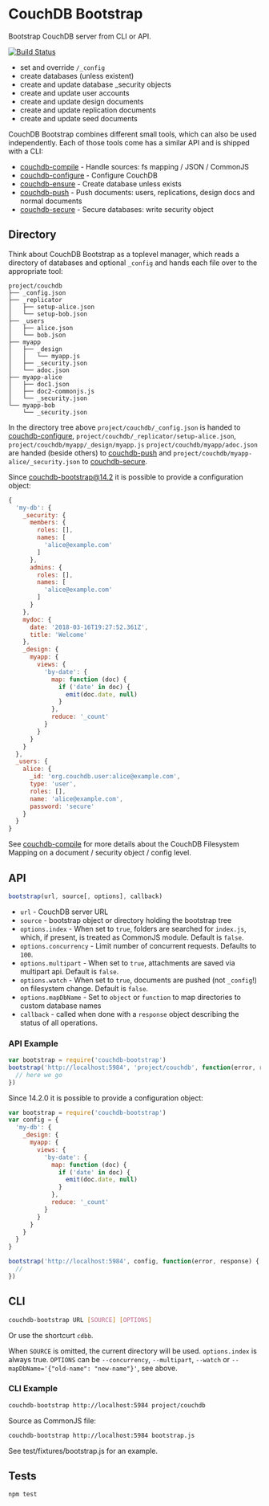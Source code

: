 # CouchDB Bootstrap
Bootstrap CouchDB server from CLI or API.

[![Build Status](https://travis-ci.org/jo/couchdb-bootstrap.svg?branch=master)](https://travis-ci.org/jo/couchdb-bootstrap)


* set and override `/_config`
* create databases (unless existent)
* create and update database \_security objects
* create and update user accounts
* create and update design documents
* create and update replication documents
* create and update seed documents

CouchDB Bootstrap combines different small tools, which can also be used
independently. Each of those tools come has a similar API and is shipped with a
CLI:
* [couchdb-compile](https://github.com/jo/couchdb-compile) - Handle sources: fs mapping / JSON / CommonJS
* [couchdb-configure](https://github.com/jo/couchdb-configure) - Configure CouchDB
* [couchdb-ensure](https://github.com/jo/couchdb-ensure) - Create database unless exists
* [couchdb-push](https://github.com/jo/couchdb-push) - Push documents: users, replications, design docs and normal documents
* [couchdb-secure](https://github.com/jo/couchdb-secure) - Secure databases: write security object

## Directory

Think about CouchDB Bootstrap as a toplevel manager, which reads a directory of
databases and optional `_config` and hands each file over to the appropriate tool:

```
project/couchdb
├── _config.json
├── _replicator
│   ├── setup-alice.json
│   └── setup-bob.json
├── _users
│   ├── alice.json
│   └── bob.json
├── myapp
│   ├── _design
│   │   └── myapp.js
│   ├── _security.json
│   └── adoc.json
├── myapp-alice
│   ├── doc1.json
│   ├── doc2-commonjs.js
│   └── _security.json
└── myapp-bob
    └── _security.json
```

In the directory tree above `project/couchdb/_config.json` is handed to
[couchdb-configure](https://github.com/jo/couchdb-configure),
`project/couchdb/_replicator/setup-alice.json`,
`project/couchdb/myapp/_design/myapp.js`
`project/couchdb/myapp/adoc.json` are handed (beside others) to
[couchdb-push](https://github.com/jo/couchdb-push)
and `project/couchdb/myapp-alice/_security.json` to
[couchdb-secure](https://github.com/jo/couchdb-secure).

Since couchdb-bootstrap@14.2 it is possible to provide a configuration object:
```js
{
  'my-db': {
    _security: {
      members: {
        roles: [],
        names: [
          'alice@example.com'
        ]
      },
      admins: {
        roles: [],
        names: [
          'alice@example.com'
        ]
      }
    },
    mydoc: {
      date: '2018-03-16T19:27:52.361Z',
      title: 'Welcome'
    },
    _design: {
      myapp: {
        views: {
          'by-date': {
            map: function (doc) {
              if ('date' in doc) {
                emit(doc.date, null)
              }
            },
            reduce: '_count'
          }
        }
      }
    }
  },
  _users: {
    alice: {
      _id: 'org.couchdb.user:alice@example.com',
      type: 'user',
      roles: [],
      name: 'alice@example.com',
      password: 'secure'
    }
  }
}
```

See [couchdb-compile](https://github.com/jo/couchdb-compile) for more details
about the CouchDB Filesystem Mapping on a document / security object / config
level.

## API

```js
bootstrap(url, source[, options], callback)
```

* `url` - CouchDB server URL
* `source` - bootstrap object or directory holding the bootstrap tree
* `options.index` - When set to `true`, folders are searched for `index.js`, which, if present, is treated as CommonJS module. Default is `false`.
* `options.concurrency` - Limit number of concurrent requests. Defaults to `100`.
* `options.multipart` - When set to `true`, attachments are saved via multipart api. Default is `false`.
* `options.watch` - When set to `true`, documents are pushed (not `_config`!) on filesystem change. Default is `false`.
* `options.mapDbName` - Set to `object` or `function` to map directories to custom database names
* `callback` - called when done with a `response` object describing the status of all operations.

### API Example

```js
var bootstrap = require('couchdb-bootstrap')
bootstrap('http://localhost:5984', 'project/couchdb', function(error, response) {
  // here we go
})
```

Since 14.2.0 it is possible to provide a configuration object:

```js
var bootstrap = require('couchdb-bootstrap')
var config = {
  'my-db': {
    _design: {
      myapp: {
        views: {
          'by-date': {
            map: function (doc) {
              if ('date' in doc) {
                emit(doc.date, null)
              }
            },
            reduce: '_count'
          }
        }
      }
    }
  }
}

bootstrap('http://localhost:5984', config, function(error, response) {
  //
})
```


## CLI

```sh
couchdb-bootstrap URL [SOURCE] [OPTIONS]
```

Or use the shortcurt `cdbb`.

When `SOURCE` is omitted, the current directory will be used.
`options.index` is always true.
`OPTIONS` can be `--concurrency`, `--multipart`, `--watch` or `--mapDbName='{"old-name": "new-name"}'`, see above.

### CLI Example

```sh
couchdb-bootstrap http://localhost:5984 project/couchdb
```

Source as CommonJS file:
```sh
couchdb-bootstrap http://localhost:5984 bootstrap.js
```

See test/fixtures/bootstrap.js for an example.

## Tests
```sh
npm test
```
